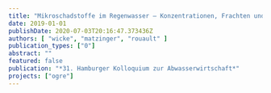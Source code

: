 ```yaml
---
title: "Mikroschadstoffe im Regenwasser – Konzentrationen, Frachten und Vergleich mit Emissionen im Schmutzwasser"
date: 2019-01-01
publishDate: 2020-07-03T20:16:47.373436Z
authors: [ "wicke", "matzinger", "rouault" ]
publication_types: ["0"]
abstract: ""
featured: false
publication: "*31. Hamburger Kolloquium zur Abwasserwirtschaft*"
projects: ["ogre"]
---
```



